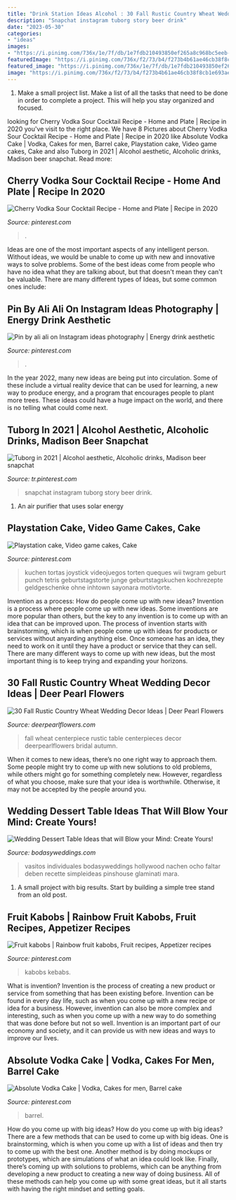 ```yaml
---
title: "Drink Station Ideas Alcohol : 30 Fall Rustic Country Wheat Wedding Decor Ideas"
description: "Snapchat instagram tuborg story beer drink"
date: "2023-05-30"
categories:
- "ideas"
images:
- "https://i.pinimg.com/736x/1e/7f/db/1e7fdb210493850ef265a8c968bc5eeb--rainbow-fruit-kabobs-fruit-kebabs.jpg"
featuredImage: "https://i.pinimg.com/736x/f2/73/b4/f273b4b61ae46cb38f8cb1e693ae7942.jpg"
featured_image: "https://i.pinimg.com/736x/1e/7f/db/1e7fdb210493850ef265a8c968bc5eeb--rainbow-fruit-kabobs-fruit-kebabs.jpg"
image: "https://i.pinimg.com/736x/f2/73/b4/f273b4b61ae46cb38f8cb1e693ae7942.jpg"
---
```



1. Make a small project list. Make a list of all the tasks that need to be done in order to complete a project. This will help you stay organized and focused. 

	

		
looking for Cherry Vodka Sour Cocktail Recipe - Home and Plate | Recipe in 2020 you've visit to the right place. We have 8 Pictures about Cherry Vodka Sour Cocktail Recipe - Home and Plate | Recipe in 2020 like Absolute Vodka Cake | Vodka, Cakes for men, Barrel cake, Playstation cake, Video game cakes, Cake and also Tuborg in 2021 | Alcohol aesthetic, Alcoholic drinks, Madison beer snapchat. Read more:
		
    
## Cherry Vodka Sour Cocktail Recipe - Home And Plate | Recipe In 2020

<img loading=lazy src="https://i.pinimg.com/736x/0c/5f/64/0c5f64f61541465cba66d4efc650d067.jpg" onerror="this.onerror=null;this.src='https://tse2.mm.bing.net/th?id=OIP.QXnJV1stWq1ZC53s51p3igHaLG&amp;pid=15.1';" alt="Cherry Vodka Sour Cocktail Recipe - Home and Plate | Recipe in 2020">

_Source: pinterest.com_

>. 

	

Ideas are one of the most important aspects of any intelligent person. Without ideas, we would be unable to come up with new and innovative ways to solve problems. Some of the best ideas come from people who have no idea what they are talking about, but that doesn't mean they can't be valuable. There are many different types of Ideas, but some common ones include:

    
## Pin By Ali Ali On Instagram Ideas Photography | Energy Drink Aesthetic

<img loading=lazy src="https://i.pinimg.com/736x/5d/c1/19/5dc119adface3ac5803686f0fecb580b.jpg" onerror="this.onerror=null;this.src='https://tse2.mm.bing.net/th?id=OIP.Pj3GMpreY2LA6NlcgXMpYQHaNK&amp;pid=15.1';" alt="Pin by ali ali on Instagram ideas photography | Energy drink aesthetic">

_Source: pinterest.com_

>. 

	

In the year 2022, many new ideas are being put into circulation. Some of these include a virtual reality device that can be used for learning, a new way to produce energy, and a program that encourages people to plant more trees. These ideas could have a huge impact on the world, and there is no telling what could come next.

    
## Tuborg In 2021 | Alcohol Aesthetic, Alcoholic Drinks, Madison Beer Snapchat

<img loading=lazy src="https://i.pinimg.com/736x/4b/c6/b0/4bc6b0f49b9a8522c882474a74241ac8.jpg" onerror="this.onerror=null;this.src='https://tse4.mm.bing.net/th?id=OIP.qEddk7sDuZ7REmMZaKZz1wHaNL&amp;pid=15.1';" alt="Tuborg in 2021 | Alcohol aesthetic, Alcoholic drinks, Madison beer snapchat">

_Source: tr.pinterest.com_

>snapchat instagram tuborg story beer drink. 

	

1. An air purifier that uses solar energy 

    
## Playstation Cake, Video Game Cakes, Cake

<img loading=lazy src="https://i.pinimg.com/736x/30/51/2c/30512cb51ac9cbcfa480c528bc0283b6.jpg" onerror="this.onerror=null;this.src='https://tse1.mm.bing.net/th?id=OIP.6JiljVBSlmTna76W5IQm4wHaJ3&amp;pid=15.1';" alt="Playstation cake, Video game cakes, Cake">

_Source: pinterest.com_

>kuchen tortas joystick videojuegos torten queques wii twgram geburt punch tetris geburtstagstorte junge geburtstagskuchen kochrezepte geldgeschenke ohne inhtown sayonara motivtorte. 

	

Invention as a process: How do people come up with new ideas?
Invention is a process where people come up with new ideas. Some inventions are more popular than others, but the key to any invention is to come up with an idea that can be improved upon. The process of invention starts with brainstorming, which is when people come up with ideas for products or services without anyarding anything else. Once someone has an idea, they need to work on it until they have a product or service that they can sell. There are many different ways to come up with new ideas, but the most important thing is to keep trying and expanding your horizons.

    
## 30 Fall Rustic Country Wheat Wedding Decor Ideas | Deer Pearl Flowers

<img loading=lazy src="http://www.deerpearlflowers.com/wp-content/uploads/2016/08/wheat-fall-wedding-centerpiece.jpg" onerror="this.onerror=null;this.src='https://tse2.mm.bing.net/th?id=OIP.Nfu06de0gJMBkuMjh0EofAHaLH&amp;pid=15.1';" alt="30 Fall Rustic Country Wheat Wedding Decor Ideas | Deer Pearl Flowers">

_Source: deerpearlflowers.com_

>fall wheat centerpiece rustic table centerpieces decor deerpearlflowers bridal autumn. 

	

When it comes to new ideas, there’s no one right way to approach them. Some people might try to come up with new solutions to old problems, while others might go for something completely new. However, regardless of what you choose, make sure that your idea is worthwhile. Otherwise, it may not be accepted by the people around you.

    
## Wedding Dessert Table Ideas That Will Blow Your Mind: Create Yours!

<img loading=lazy src="https://bodasyweddings.com/wp-content/uploads/2017/07/dessert-table-with-mini-desserts.jpg" onerror="this.onerror=null;this.src='https://tse3.mm.bing.net/th?id=OIP.qz-yyIoSK3VinUYA4WFPxwHaLH&amp;pid=15.1';" alt="Wedding Dessert Table Ideas that will Blow your Mind: Create Yours!">

_Source: bodasyweddings.com_

>vasitos individuales bodasyweddings hollywood nachen ocho faltar deben recette simpleideas pinshouse glaminati mara. 

	

1. A small project with big results. Start by building a simple tree stand from an old post.

    
## Fruit Kabobs | Rainbow Fruit Kabobs, Fruit Recipes, Appetizer Recipes

<img loading=lazy src="https://i.pinimg.com/736x/1e/7f/db/1e7fdb210493850ef265a8c968bc5eeb--rainbow-fruit-kabobs-fruit-kebabs.jpg" onerror="this.onerror=null;this.src='https://tse1.mm.bing.net/th?id=OIP.v3iLmi7RU8nEUw1FxcR5PAHaJ4&amp;pid=15.1';" alt="Fruit kabobs | Rainbow fruit kabobs, Fruit recipes, Appetizer recipes">

_Source: pinterest.com_

>kabobs kebabs. 

	

What is invention?
Invention is the process of creating a new product or service from something that has been existing before. Invention can be found in every day life, such as when you come up with a new recipe or idea for a business. However, invention can also be more complex and interesting, such as when you come up with a new way to do something that was done before but not so well. Invention is an important part of our economy and society, and it can provide us with new ideas and ways to improve our lives.

    
## Absolute Vodka Cake | Vodka, Cakes For Men, Barrel Cake

<img loading=lazy src="https://i.pinimg.com/736x/f2/73/b4/f273b4b61ae46cb38f8cb1e693ae7942.jpg" onerror="this.onerror=null;this.src='https://tse2.mm.bing.net/th?id=OIP.7N-XZgm3ypDVqJlzztok5gHaJ3&amp;pid=15.1';" alt="Absolute Vodka Cake | Vodka, Cakes for men, Barrel cake">

_Source: pinterest.com_

>barrel. 

	

How do you come up with big ideas?
How do you come up with big ideas? There are a few methods that can be used to come up with big ideas. One is brainstorming, which is when you come up with a list of ideas and then try to come up with the best one. Another method is by doing mockups or prototypes, which are simulations of what an idea could look like. Finally, there’s coming up with solutions to problems, which can be anything from developing a new product to creating a new way of doing business. All of these methods can help you come up with some great ideas, but it all starts with having the right mindset and setting goals.

